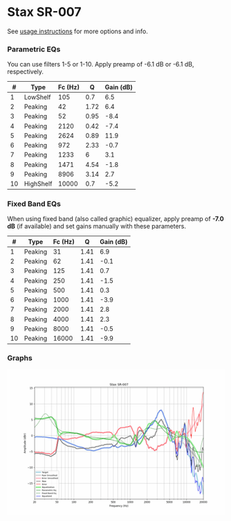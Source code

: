 # Stax SR-007
See [usage instructions](https://github.com/jaakkopasanen/AutoEq#usage) for more options and info.

### Parametric EQs
You can use filters 1-5 or 1-10. Apply preamp of -6.1 dB or -6.1 dB, respectively.

|   # | Type      |   Fc (Hz) |    Q |   Gain (dB) |
|-----|-----------|-----------|------|-------------|
|   1 | LowShelf  |       105 | 0.7  |         6.5 |
|   2 | Peaking   |        42 | 1.72 |         6.4 |
|   3 | Peaking   |        52 | 0.95 |        -8.4 |
|   4 | Peaking   |      2120 | 0.42 |        -7.4 |
|   5 | Peaking   |      2624 | 0.89 |        11.9 |
|   6 | Peaking   |       972 | 2.33 |        -0.7 |
|   7 | Peaking   |      1233 | 6    |         3.1 |
|   8 | Peaking   |      1471 | 4.54 |        -1.8 |
|   9 | Peaking   |      8906 | 3.14 |         2.7 |
|  10 | HighShelf |     10000 | 0.7  |        -5.2 |

### Fixed Band EQs
When using fixed band (also called graphic) equalizer, apply preamp of **-7.0 dB** (if available) and set gains manually with these parameters.

|   # | Type    |   Fc (Hz) |    Q |   Gain (dB) |
|-----|---------|-----------|------|-------------|
|   1 | Peaking |        31 | 1.41 |         6.9 |
|   2 | Peaking |        62 | 1.41 |        -0.1 |
|   3 | Peaking |       125 | 1.41 |         0.7 |
|   4 | Peaking |       250 | 1.41 |        -1.5 |
|   5 | Peaking |       500 | 1.41 |         0.3 |
|   6 | Peaking |      1000 | 1.41 |        -3.9 |
|   7 | Peaking |      2000 | 1.41 |         2.8 |
|   8 | Peaking |      4000 | 1.41 |         2.3 |
|   9 | Peaking |      8000 | 1.41 |        -0.5 |
|  10 | Peaking |     16000 | 1.41 |        -9.9 |

### Graphs
![](./Stax%20SR-007.png)
